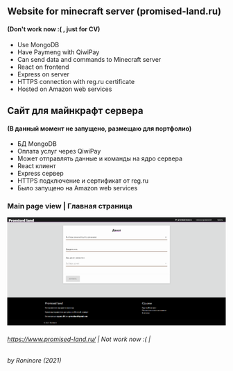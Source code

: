 ## Website for minecraft server (promised-land.ru)
#### (Don't work now :( , just for CV)
 - Use MongoDB
 - Have Paymeng with QiwiPay
 - Can send data and commands to Minecraft server
 - React on frontend
 - Express on server
 - HTTPS connection with reg.ru certificate
 - Hosted on Amazon web services

## Сайт для майнкрафт сервера
#### (В данный момент не запущено, размещаю для портфолио)
  - БД MongoDB
  - Оплата услуг через QiwiPay
  - Может отправлять данные и команды на ядро сервера
  - React клиент
  - Express сервер
  - HTTPS подключение и сертификат от reg.ru
  - Было запущено на Amazon web services
 
 
### Main page view | Главная страница
![Main page](examples/mainView.png)

###### https://www.promised-land.ru/ | Not work now :( |
###### by Roninore (2021)
